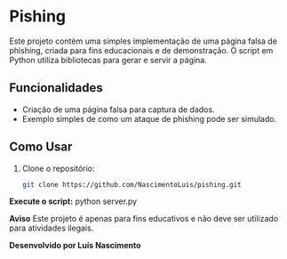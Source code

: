 # Pishing

Este projeto contém uma simples implementação de uma página falsa de phishing, criada para fins educacionais e de demonstração. O script em Python utiliza bibliotecas para gerar e servir a página.

## Funcionalidades

- Criação de uma página falsa para captura de dados.
- Exemplo simples de como um ataque de phishing pode ser simulado.

## Como Usar

1. Clone o repositório:
   ```bash
   git clone https://github.com/NascimentoLuis/pishing.git

**Execute o script:**
python server.py

**Aviso**
Este projeto é apenas para fins educativos e não deve ser utilizado para atividades ilegais.


**Desenvolvido por Luís Nascimento**



